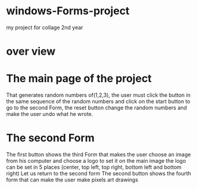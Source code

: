 # windows-Forms-project
my project for collage 2nd year
# over view

# The main page of the project
  
That generates random numbers of(1,2,3), the user must click the button in the same sequence of the random numbers and click on the start button to go to the second Form, the reset button change the random numbers and make the user undo what he wrote.
# The second Form 
The first button shows the third Form that makes the user choose an image from his computer and choose a logo to set it on the main image the logo can be set in 5 places (center, top left, top right, bottom left and  bottom right)
Let us return to the second form
The second button shows the fourth form that can make the user make pixels art drawings  

 

